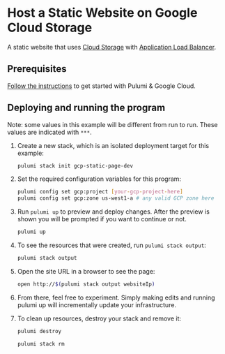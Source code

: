 # Host a Static Website on Google Cloud Storage

A static website that uses [Cloud Storage](https://cloud.google.com/storage/)
with [Application Load Balancer](https://cloud.google.com/load-balancing/docs/https/ext-load-balancer-backend-buckets).

## Prerequisites

[Follow the instructions](https://www.pulumi.com/docs/intro/cloud-providers/gcp/setup/) 
to get started with Pulumi & Google Cloud.

## Deploying and running the program

Note: some values in this example will be different from run to run.
These values are indicated with `***`.

1. Create a new stack, which is an isolated deployment target for this example:

    ```bash
    pulumi stack init gcp-static-page-dev
    ```

2. Set the required configuration variables for this program:

    ```bash
    pulumi config set gcp:project [your-gcp-project-here]
    pulumi config set gcp:zone us-west1-a # any valid GCP zone here
    ```

3. Run `pulumi up` to preview and deploy changes. After the preview is shown
   you will be prompted if you want to continue or not.

    ```bash
    pulumi up
    ```

4. To see the resources that were created, run `pulumi stack output`:

    ```bash
    pulumi stack output
    ```

5. Open the site URL in a browser to see the page:

    ```bash
    open http://$(pulumi stack output websiteIp)
    ```

6. From there, feel free to experiment. Simply making edits and running pulumi up will incrementally update your infrastructure.

7. To clean up resources, destroy your stack and remove it:

    ```bash
    pulumi destroy
    ```
    ```bash
    pulumi stack rm
    ```